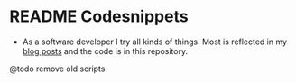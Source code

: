 README Codesnippets
====================

* As a software developer I try all kinds of things. Most is reflected in my [blog posts](http://bobbelderbos.com/) and the code is in this repository.

@todo remove old scripts
